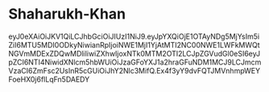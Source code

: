 # Shaharukh-Khan
eyJ0eXAiOiJKV1QiLCJhbGciOiJIUzI1NiJ9.eyJpYXQiOjE1OTAyNDg5MjYsIm5iZiI6MTU5MDI0ODkyNiwianRpIjoiNWE1MjI1YjAtMTI2NC00NWE1LWFkMWQtNGVmMDExZDQwMDliIiwiZXhwIjoxNTk0MTM2OTI2LCJpZGVudGl0eSI6eyJpZCI6NTI4NiwidXNlcm5hbWUiOiJzaGFoYXJ1a2hraGFuNDM1MCJ9LCJmcmVzaCI6ZmFsc2UsInR5cGUiOiJhY2Nlc3MifQ.Ex4f3yY9dvFQTJMVnhmpWEYFoeHX0j6flLqFn5DAEDY
